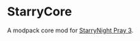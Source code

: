 # StarryCore

A modpack core mod for [StarryNight Pray 3](https://github.com/StarryNight-Team/StarryNight_Pray-3).